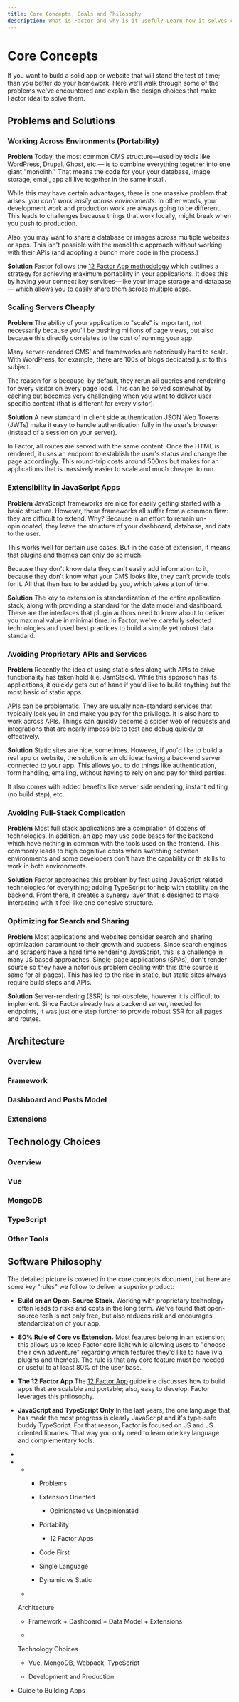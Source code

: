```yaml
---
title: Core Concepts, Goals and Philosophy
description: What is Factor and why is it useful? Learn how it solves common development problems and how it compares to alternative approaches.
---
```


# Core Concepts

If you want to build a solid app or website that will stand the test of time; than you better do your homework. Here we'll walk through some of the problems we've encountered and explain the design choices that make Factor ideal to solve them. 

## Problems and Solutions

### Working Across Environments (Portability)

**Problem**
Today, the most common CMS structure&mdash;used by tools like WordPress, Drupal, Ghost, etc.&mdash; is to combine everything together into one giant "monolith." That means the code for your your database, image storage, email, app all live together in the same install.  

While this may have certain advantages, there is one massive problem that arises: *you can't work easily across environments*. In other words, your development work and production work are always going to be different. This leads to challenges because things that work locally, might break when you push to production. 

Also, you may want to share a database or images across multiple websites or apps. This isn't possible with the monolithic approach without working with their APIs (and adopting a bunch more code in the process.)

**Solution**
Factor follows the [12 Factor App methodology](https://12factor.net) which outlines a strategy for achieving maximum portability in your applications. It does this by having your connect key services&mdash;like your image storage and database&mdash; which allows you to easily share them across multiple apps. 

### Scaling Servers Cheaply

**Problem**
The ability of your application to "scale" is important, not necessarily because you'll be pushing millions of page views, but also because this directly correlates to the cost of running your app.

Many server-rendered CMS' and frameworks are notoriously hard to scale. With WordPress, for example, there are 100s of blogs dedicated just to this subject.  

The reason for is because, by default, they rerun all queries and rendering for every visitor on every page load. This can be solved somewhat by caching but becomes very challenging when you want to deliver user specific content (that is different for every visitor). 

**Solution**
A new standard in client side authentication JSON Web Tokens (JWTs) make it easy to handle authentication fully in the user's browser (instead of a session on your server). 

In Factor, all routes are served with the same content. Once the HTML is rendered, it uses an endpoint to establish the user's status and change the page accordingly. This round-trip costs around 500ms but makes for an applications that is massively easier to scale and much cheaper to run.

### Extensibility in JavaScript Apps

**Problem**
JavaScript frameworks are nice for easily getting started with a basic structure. However, these frameworks all suffer from a common flaw: they are difficult to extend. Why? Because in an effort to remain un-opinionated, they leave the structure of your dashboard, database, and data to the user.

This works well for certain use cases. But in the case of extension, it means that plugins and themes can only do so much. 

Because they don't know data they can't easily add information to it, because they don't know what your CMS looks like, they can't provide tools for it. All that then has to be added by you, which takes a ton of time.

**Solution**
The key to extension is standardization of the entire application stack, along with providing a standard for the data model and dashboard. These are the interfaces that plugin authors need to know about to deliver you maximal value in minimal time.  In Factor, we've carefully selected technologies and used best practices to build a simple yet robust data standard. 

### Avoiding Proprietary APIs and Services

**Problem**
Recently the idea of using static sites along with APIs to drive functionality has taken hold (i.e. JamStack). While this approach has its applications, it quickly gets out of hand if you'd like to build anything but the most basic of static apps. 

APIs can be problematic. They are usually non-standard services that typically lock you in and make you pay for the privilege. It is also hard to work across APIs. Things can quickly become a spider web of requests and integrations that are nearly impossible to test and debug quickly or effectively. 

**Solution**
Static sites are nice, sometimes. However, if you'd like to build a real app or website, the solution is an old idea: having a back-end server connected to your app. This allows you to do things like authentication, form handling, emailing, without having to rely on and pay for third parties.

It also comes with added benefits like server side rendering, instant editing (no build step), etc.. 

### Avoiding Full-Stack Complication 

**Problem**
Most full stack applications are a compilation of dozens of technologies. In addition, an app may use code bases for the backend which have nothing in common with the tools used on the frontend. This commonly leads to high cognitive costs when switching between environments and some developers don't have the capability or th skills to work in both environments.

**Solution**
Factor approaches this problem by first using JavaScript related technologies for everything; adding TypeScript for help with stability on the backend. From there, it creates a synergy layer that is designed to make interacting with it feel like one cohesive structure. 

### Optimizing for Search and Sharing

**Problem**
Most applications and websites consider search and sharing optimization paramount to their growth and success. Since search engines and scrapers have a hard time rendering JavaScript, this is a challenge in many JS based approaches.  Single-page applications (SPAs), don't render source so they have a notorious problem dealing with this (the source is same for all pages). This has led to the rise in static, but static sites always require build steps and APIs. 

**Solution**
Server-rendering (SSR) is not obsolete, however it is difficult to implement. Since Factor already has a backend server, needed for endpoints, it was just one step further to provide robust SSR for all pages and routes. 

## Architecture

### Overview

### Framework

### Dashboard and Posts Model

### Extensions

## Technology Choices

### Overview

### Vue

### MongoDB

### TypeScript 

### Other Tools

## Software Philosophy

The detailed picture is covered in the core concepts document, but here are some key "rules" we follow to deliver a superior product:

- **Build on an Open-Source Stack.** Working with proprietary technology often leads to risks and costs in the long term. We've found that open-source tech is not only free, but also reduces risk and encourages standardization of your app.

- **80% Rule of Core vs Extension.** Most features belong in an extension; this allows us to keep Factor core light while allowing users to "choose their own adventure" regarding which features they'd like to have (via plugins and themes). The rule is that any core feature must be needed or useful to at least 80% of the user base.

- **The 12 Factor App** The [12 Factor App](https://12factor.net/) guideline discusses how to build apps that are scalable and portable; also, easy to develop. Factor leverages this philosophy.

- **JavaScript and TypeScript Only** In the last years, the one language that has made the most progress is clearly JavaScript and it's type-safe buddy TypeScript. For that reason, Factor is focused on JS and JS oriented libraries. That way you only need to learn one key language and complementary tools.

- 
- - - Problems

    - Extension Oriented
      - Opinionated vs Unopinionated
    - Portability
      - 12 Factor Apps
    - Code First
    - Single Language
    - Dynamic vs Static

  -  

    Architecture

    - Framework + Dashboard + Data Model + Extensions

  -  

    Technology Choices

    - Vue, MongoDB, Webpack, TypeScript

  -  Development and Production

-  Guide to Building Apps
